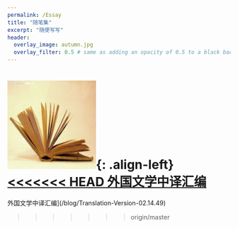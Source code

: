 ```yaml
---
permalink: /Essay
title: "随笔集"
excerpt: "随便写写"
header:
  overlay_image: autumn.jpg
  overlay_filter: 0.5 # same as adding an opacity of 0.5 to a black background
---
```


<img src="/images/book.jpg" width="200" height="200" alt="book"/>{: .align-left}[
<<<<<<< HEAD
外国文学中译汇编](/摘录/Translation-Version-02.14.49//)
=======
外国文学中译汇编](/blog/Translation-Version-02.14.49)

>>>>>>> origin/master
